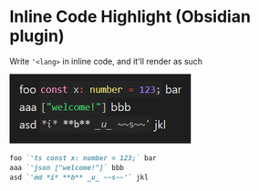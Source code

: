 # Inline Code Highlight (Obsidian plugin)

Write `'<lang>` in inline code, and it'll render as such

![example](readme.1.png)

```md
foo `'ts const x: number = 123;` bar
aaa `'json ["welcome!"]` bbb
asd `'md *i* **b** _u_ ~~s~~'` jkl
```
